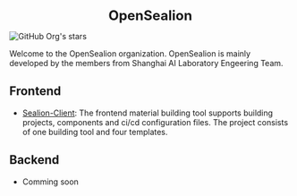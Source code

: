 
<div align="center">
<b><font size="5">OpenSealion</font></b>
</div>

![GitHub Org's stars](https://img.shields.io/github/stars/opensealion)

Welcome to the OpenSealion organization. OpenSealion is mainly developed by the members from Shanghai AI Laboratory Engeering Team. 



## Frontend

- [Sealion-Client](https://github.com/opensealion/sealion-client): The frontend material building tool supports building projects, components and ci/cd configuration files. The project consists of one building tool and four templates.

## Backend
- Comming soon
